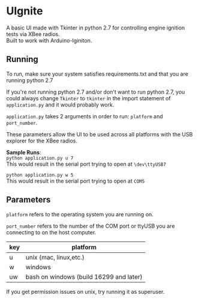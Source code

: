 # UIgnite

 A basic UI made with Tkinter in python 2.7 for controlling engine ignition tests via XBee radios.  
 Built to work with Arduino-Iginiton.

## Running
To run, make sure your system satisfies requirements.txt and that you are running python 2.7

If you're not running python 2.7 and/or don't want to run python 2.7, you could always change `Tkinter` to `tkinter` in the import statement of `application.py` and it would probably work.

`application.py` takes 2 arguments in order to run:  `platform` and  `port_number`.

These parameters allow the UI to be used across all platforms with the USB explorer for the XBee radios.


**Sample Runs**:  
`python application.py u 7`  
This would result in the serial port trying to open at `\dev\ttyUSB7`

`python application.py w 5`  
This would result in the serial port trying to open at
`COM5`

## Parameters

`platform` refers to the operating system you are running on.


`port_number` refers to the number of the COM port or ttyUSB you are connecting to on the host computer.

|key|platform|
---|---
u|unix (mac, linux,etc.)
w|windows
uw|bash on windows (build 16299 and later)



If you get permission issues on unix, try running it as superuser.
